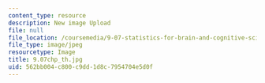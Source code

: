 ```yaml
---
content_type: resource
description: New image Upload
file: null
file_location: /coursemedia/9-07-statistics-for-brain-and-cognitive-science-fall-2016/562bb004c800c9dd1d8c7954704e5d0f_9.07f16_th.jpg
file_type: image/jpeg
resourcetype: Image
title: 9.07chp_th.jpg
uid: 562bb004-c800-c9dd-1d8c-7954704e5d0f
---
```

